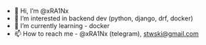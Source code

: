 - 👋 Hi, I’m @xRA1Nx
- 👀 I’m interested in backend dev (python, django, drf, docker)
- 🌱 I’m currently learning - docker
- 📫 How to reach me - @xRA1Nx (telegram), stwski@gmail.com

<!---
xRA1Nx/xRA1Nx is a ✨ special ✨ repository because its `README.md` (this file) appears on your GitHub profile.
You can click the Preview link to take a look at your changes.
--->
